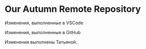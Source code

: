 # Our Autumn Remote Repository

Изменения, выполненные в VSCode

Изменения, выполненные в GitHub


Изменения выполнены Татьяной.
